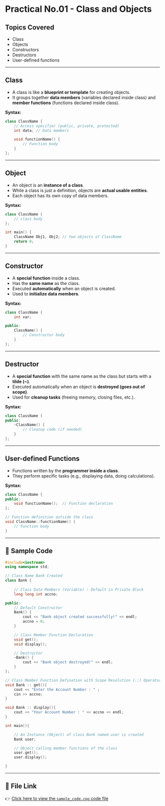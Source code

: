 # Practical No.01 - Class and Objects

## Topics Covered
- Class
- Objects
- Constructors
- Destructors
- User-defined functions

---

## Class
- A class is like a **blueprint or template** for creating objects.  
- It groups together **data members** (variables declared inside class) and **member functions** (functions declared inside class).  

**Syntax:**
```cpp
class ClassName {
    // Access specifier (public, private, protected)
    int data; // Data members

    void functionName() {
        // Function body
    }
};
```

---

## Object

* An object is an **instance of a class**.
* While a class is just a definition, objects are **actual usable entities**.
* Each object has its own copy of data members.

**Syntax:**

```cpp
class ClassName {
    // class body
};

int main() {
    ClassName Obj1, Obj2; // two objects of ClassName
    return 0;
}
```

---

## Constructor

* A **special function** inside a class.
* Has the **same name** as the class.
* Executed **automatically** when an object is created.
* Used to **initialize data members**.

**Syntax:**

```cpp
class ClassName {
    int var;

public:
    ClassName() {
        // Constructor body
    }
};
```

---

## Destructor

* A **special function** with the same name as the class but starts with a **tilde (\~)**.
* Executed automatically when an object is **destroyed (goes out of scope)**.
* Used for **cleanup tasks** (freeing memory, closing files, etc.).

**Syntax:**

```cpp
class ClassName {
public:
    ~ClassName() {
        // Cleanup code (if needed)
    }
};
```

---

## User-defined Functions

* Functions written by the **programmer inside a class**.
* They perform specific tasks (e.g., displaying data, doing calculations).

**Syntax:**

```cpp
class ClassName {
public:
    void functionName();  // Function declaration
};

// Function definition outside the class
void ClassName::functionName() {
    // Function body
}
```

---

## 📌 Sample Code

```cpp
#include<iostream>
using namespace std;

// Class Name Bank Created
class Bank {
    
    // Class Data Members (Variable) : Default in Private Block
    long long int accno;

public:
    // Default Constructor
    Bank() {
        cout << "Bank object created successfully!" << endl;
        accno = 0;
    }

    // Class Member Function Declaration
    void get();
    void display();

    // Destructor
    ~Bank() {
        cout << "Bank object destroyed!" << endl;
    }
};

// Class Member Function Defination with Scope Resolution (::) Operator
void Bank :: get(){
    cout << "Enter the Account Number : " ;
    cin >> accno;
}

void Bank :: display(){
    cout << "Your Account Number : " << accno << endl;
}

int main(){

    // An Instance (Object) of class Bank named user is created
    Bank user; 

    // Object calling member functions of the class
    user.get();
    user.display();

}
```

---

## 🔗 File Link

👉 [Click here to view the `sample_code.cpp` code file](./class_objects.cpp)


